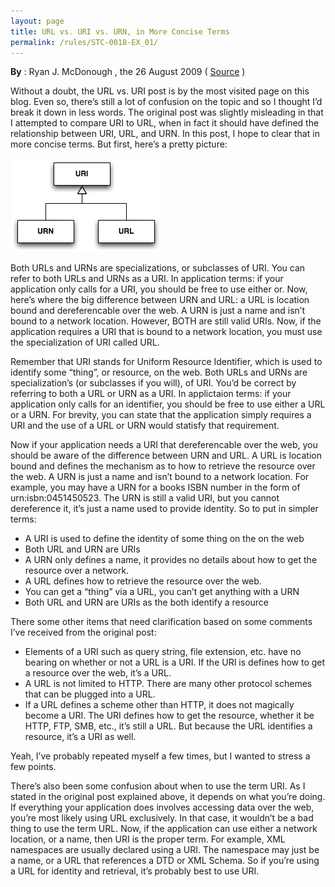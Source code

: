```yaml
---
layout: page
title: URL vs. URI vs. URN, in More Concise Terms
permalink: /rules/STC-0018-EX_01/
---
```


**By** : Ryan J. McDonough , the 26 August 2009 ( [Source](http://www.damnhandy.com/2009/08/26/url-vs-uri-vs-urn-in-more-concise-terms/) )

Without a doubt, the URL vs. URI post is by the most visited page on this
blog. Even so, there’s still a lot of confusion on the topic and so I
thought I’d break it down in less words. The original post was slightly
misleading in that I attempted to compare URI to URL, when in fact it
should have defined the relationship between URI, URL, and URN. In this
post, I hope to clear that in more concise terms. But first, here’s a
pretty picture:

![Figure1](/assets/rules/coding/STC-0018-ex_01-uri_class_diagram.png)

Both URLs and URNs are specializations, or subclasses of URI. You can refer
to both URLs and URNs as a URI. In application terms: if your application
only calls for a URI, you should be free to use either or.
Now, here’s where the big difference between URN and URL: a URL is
location bound and dereferencable over the web. A URN is just a name and
isn’t bound to a network location. However, BOTH are still valid URIs.
Now, if the application requires a URI that is bound to a network location,
you must use the specialization of URI called URL.

Remember that URI stands for Uniform Resource Identifier, which is used to
identify some “thing”, or resource, on the web. Both URLs and URNs are
specialization’s (or subclasses if you will), of URI. You’d be correct
by referring to both a URL or URN as a URI. In applictaion terms: if your
application only calls for an identifier, you should be free to use either
a URL or a URN. For brevity, you can state that the application simply
requires a URI and the use of a URL or URN would statisfy that requirement.

Now if your application needs a URI that dereferencable over the web, you
should be aware of the difference between URN and URL. A URL is location
bound and defines the mechanism as to how to retrieve the resource over the
web. A URN is just a name and isn’t bound to a network location. For
example, you may have a URN for a books ISBN number in the form of
urn:isbn:0451450523. The URN is still a valid URI, but you cannot
dereference it, it’s just a name used to provide identity. So to put in
simpler terms:

  * A URI is used to define the identity of some thing on the on the web
  * Both URL and URN are URIs
  * A URN only defines a name, it provides no details about how to get the resource over a network.
  * A URL defines how to retrieve the resource over the web.
  * You can get a “thing” via a URL, you can’t get anything with a URN
  * Both URL and URN are URIs as the both identify a resource

There some other items that need clarification based on some comments
I’ve received from the original post:

  * Elements of a URI such as query string, file extension, etc. have no bearing on whether or not a URL is a URI. If the URI
  is defines how to get a resource over the web, it’s a URL.
  * A URL is not limited to HTTP. There are many other protocol schemes that can be plugged into a URL.
  * If a URL defines a scheme other than HTTP, it does not magically become a URI. The URI defines how to get the resource,
  whether it be HTTP, FTP, SMB, etc., it’s still a URL. But because the URL identifies a resource, it’s a URI as well.

Yeah, I’ve probably repeated myself a few times, but I wanted to stress a
few points.

There’s also been some confusion about when to use the term URI. As I
stated in the original post explained above, it depends on what you’re
doing. If everything your application does involves accessing data over the
web, you’re most likely using URL exclusively. In that case, it
wouldn’t be a bad thing to use the term URL. Now, if the application can
use either a network location, or a name, then URI is the proper term. For
example, XML namespaces are usually declared using a URI. The namespace may
just be a name, or a URL that references a DTD or XML Schema. So if
you’re using a URL for identity and retrieval, it’s probably best to
use URI.
